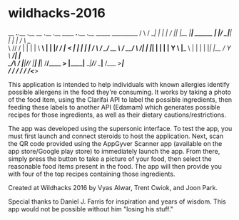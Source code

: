 # wildhacks-2016
 __      __.__.__  .__      __  .__    .__          ____  __.__.__  .__       _____       _________ 
/  \    /  \__|  | |  |   _/  |_|  |__ |__| ______ |    |/ _|__|  | |  |     /     \   ___\_____   \
\   \/\/   /  |  | |  |   \   __\  |  \|  |/  ___/ |      < |  |  | |  |    /  \ /  \_/ __ \ /   __/
 \        /|  |  |_|  |__  |  | |   Y  \  |\___ \  |    |  \|  |  |_|  |__ /    Y    \  ___/|   |   
  \__/\  / |__|____/____/  |__| |___|  /__/____  > |____|__ \__|____/____/ \____|__  /\___  >___|   
       \/                            \/        \/          \/                      \/     \/<___>   
       
This application is intended to help individuals with known allergies identify possible allergens in the food they're consuming.
It works by taking a photo of the food item, using the Clarifai API to label the possible ingredients, then feeding these labels
to another API (Edamam) which generates possible recipes for those ingredients, as well as their dietary cautions/restrictions.

The app was developed using the supersonic interface. To test the app, you must first launch and connect steroids to host the
application. Next, scan the QR code provided using the AppGyver Scanner app (available on the app store/Google play store) to immediately
launch the app. From there, simply press the button to take a picture of your food, then select the reasonable food items present in the
food. The app will then provide you with four of the top recipes containing those ingredients.

Created at Wildhacks 2016 by Vyas Alwar, Trent Cwiok, and Joon Park.

Special thanks to Daniel J. Farris for inspiration and years of wisdom. This app would not be possible without him "losing his stuff."
